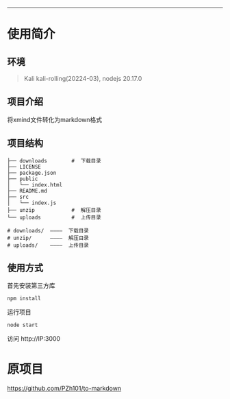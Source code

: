 ---
# 使用简介

## 环境
> Kali kali-rolling(20224-03), nodejs 20.17.0

## 项目介绍
将xmind文件转化为markdown格式

## 项目结构
```
├── downloads        #  下载目录
├── LICENSE
├── package.json
├── public
│   └── index.html
├── README.md
├── src
│   └── index.js
├── unzip            #  解压目录
└── uploads          #  上传目录
```

```shell
# downloads/  ————  下载目录
# unzip/      ————  解压目录
# uploads/    ————  上传目录
```
## 使用方式

首先安装第三方库

```shell
npm install 
```

运行项目
```shell
node start 
```
访问 http://IP:3000

# 原项目
https://github.com/PZh101/to-markdown

